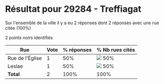 # Résultat pour 29284 - Treffiagat

Sur l'ensemble de la ville il y a eu 2 réponses dont 2 réponses avec une rue citée (100%)

2 points noirs identifiés

| Rue | Vote | % réponses | % Nb rues cités|
|-----|------|------------|----------------|
| Rue de l'Église | 1 | 50% | <img src="../../img/bar_50.gif" />&nbsp;50%|
| Leslae | 1 | 50% | <img src="../../img/bar_50.gif" />&nbsp;50%|
| **Total** | 2 | 100% | 100%|
